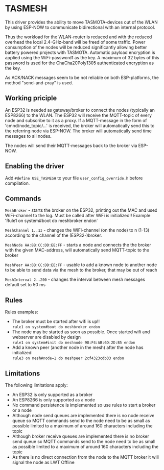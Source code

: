 # TASMESH

This driver provides the ability to move TASMOTA-devices out of the WLAN by using ESP-NOW to communicate bidirectional with an internal protocol.

Thus the workload for the WLAN-router is reduced and with the reduced overhead the local 2.4-GHz-band will be freed of some traffic. Power consumption of the nodes will be reduced significantly allowing better battery powered projects with TASMOTA.
Automatic payload encryption is applied using the WiFi-password1 as the key. A maximum of 32 bytes of this password is used for the ChaCha20Poly1305 authenticated encryption as the key.

As ACK/NACK messages seem to be not reliable on both ESP-platforms, the method "send-and-pray" is used.


## Working priciple

An ESP32 is needed as gateway/broker to connect the nodes (typically an ESP8266) to the WLAN. The ESP32 will receive the MQTT-topic of every node and subscribe to it as a proxy.
If a MQTT-message in the form of 'cmnd/node_topic/...' is received, the broker will automatically send this to the referring node via ESP-NOW.
The broker will automatically send time messages to all nodes.

The nodes will send their MQTT-messages back to the broker via ESP-NOW.

## Enabling the driver

Add ``#define USE_TASMESH`` to your file ``user_config_override.h`` before compilation.

## Commands

``MeshBroker``                  - starts the broker on the ESP32, printing out the MAC and used WiFi-channel to the log. Must be called after WiFi is initialized!! Example 'Rule1 on system#boot do meshbroker endon'

``MeshChannel 1..13``           - changes the WiFi-channel (on the node) to n (1-13) according to the channel of the (ESP32-)broker.

``MeshNode AA:BB:CC:DD:EE:FF``  - starts a node and connects the the broker with the given MAC-address, will automatically send MQTT-topic to the broker

``MeshPeer AA:BB:CC:DD:EE:FF``  - usable to add a known node to another node to be able to send data via the mesh to the broker, that may be out of reach

``MeshInterval 2..200``         - changes the interval between mesh messages default set to 50 ms

## Rules

Rules examples:

- The broker must be started after wifi is up!!</br>``rule1 on system#boot do meshbroker endon``
- The node may be started as soon as possible. Once started wifi and webserver are disabled by design</br>``rule1 on system#init do meshnode 98:F4:AB:6D:2D:B5 endon``
- Add a known peer (another node in the mesh) after the node has initialized</br>``rule3 on mesh#node=1 do meshpeer 2cf4323cdb33 endon``

## Limitations

The following limitations apply:
- An ESP32 is only supported as a broker
- An ESP8266 is only supported as a node
- No command persistence is implemented so use rules to start a broker or a node
- Although node send queues are implemented there is no node receive queue so MQTT commands send to the node need to be as small as possible limited to a maximum of around 160 characters including the topic
- Although broker receive queues are implemented there is no broker send queue so MQTT commands send to the node need to be as small as possible limited to a maximum of around 160 characters including the topic
- As there is no direct connection from the node to the MQTT broker it will signal the node as LWT Offline
